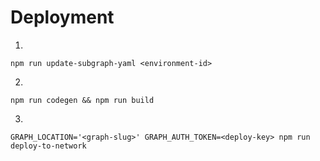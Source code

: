# Deployment

1.
```
npm run update-subgraph-yaml <environment-id>
```

2.
```
npm run codegen && npm run build
```

3.
```
GRAPH_LOCATION='<graph-slug>' GRAPH_AUTH_TOKEN=<deploy-key> npm run deploy-to-network
```
